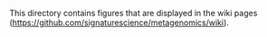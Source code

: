 This directory contains figures that are displayed in the wiki pages (https://github.com/signaturescience/metagenomics/wiki).
